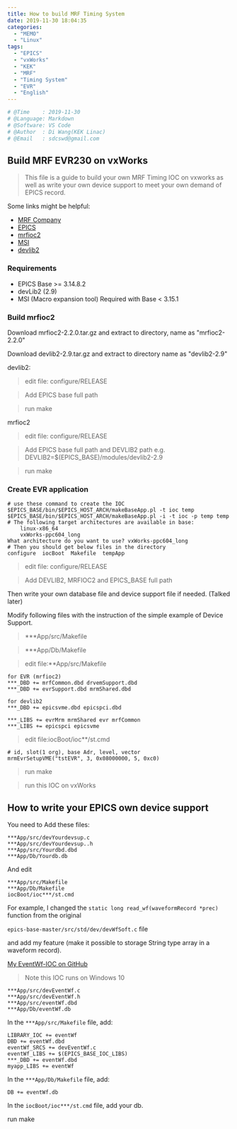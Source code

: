 ```yaml
---
title: How to build MRF Timing System
date: 2019-11-30 18:04:35
categories: 
  - "MEMO"
  - "Linux"
tags:
  - "EPICS"
  - "vxWorks"
  - "KEK"
  - "MRF"
  - "Timing System"
  - "EVR"
  - "English"
---
```


```python
# @Time    : 2019-11-30
# @Language: Markdown
# @Software: VS Code
# @Author  : Di Wang(KEK Linac)
# @Email   : sdcswd@gmail.com
```

## Build MRF EVR230 on vxWorks
> This file is a guide to build your own MRF Timing IOC on vxworks as well as write your own device support to meet your own demand of EPICS record.

Some links might be helpful:
- [MRF Company](http://mrf.fi/)
- [EPICS](http://www.aps.anl.gov/epics/)
- [mrfioc2](http://epics.sourceforge.net/mrfioc2/)
- [MSI](https://epics.anl.gov/extensions/msi/index.php)
- [devlib2](http://epics.sourceforge.net/devlib2/)
  
### Requirements
- EPICS Base >= 3.14.8.2
- devLib2 (2.9)
- MSI (Macro expansion tool) Required with Base < 3.15.1

### Build mrfioc2
Download mrfioc2-2.2.0.tar.gz and extract to directory, name as "mrfioc2-2.2.0"

Download devlib2-2.9.tar.gz and extract to directory name as "devlib2-2.9"

devlib2:

> edit file: configure/RELEASE

> Add EPICS base full path

> run make

mrfioc2

> edit file: configure/RELEASE

> Add EPICS base full path and DEVLIB2 path
> e.g. DEVLIB2=$(EPICS_BASE)/modules/devlib2-2.9

> run make

### Create EVR application

```
# use these command to create the IOC
$EPICS_BASE/bin/$EPICS_HOST_ARCH/makeBaseApp.pl -t ioc temp
$EPICS_BASE/bin/$EPICS_HOST_ARCH/makeBaseApp.pl -i -t ioc -p temp temp
# The following target architectures are available in base:
    linux-x86_64
    vxWorks-ppc604_long
What architecture do you want to use? vxWorks-ppc604_long
# Then you should get below files in the directory
configure  iocBoot  Makefile  tempApp
```

> edit file: configure/RELEASE

> Add DEVLIB2, MRFIOC2 and EPICS_BASE full path

Then write your own database file and device support file if needed. (Talked later)

Modify following files with the instruction of the simple example of Device Support.

> ***App/src/Makefile

> ***App/Db/Makefile

> edit file:**App/src/Makefile
```
for EVR (mrfioc2)
***_DBD += mrfCommon.dbd drvemSupport.dbd
***_DBD += evrSupport.dbd mrmShared.dbd

for devlib2
***_DBD += epicsvme.dbd epicspci.dbd

***_LIBS += evrMrm mrmShared evr mrfCommon
***_LIBS += epicspci epicsvme
```

> edit file:iocBoot/ioc**/st.cmd

```
# id, slot(1 org), base Adr, level, vector
mrmEvrSetupVME("tstEVR", 3, 0x08000000, 5, 0xc0)
```
> run make

> run this IOC on vxWorks

## How to write your EPICS own device support

You need to Add these files:

```
***App/src/devYourdevsup.c
***App/src/devYourdevsup..h
***App/src/Yourdbd.dbd
***App/Db/Yourdb.db
```
And edit 
```
***App/src/Makefile
***App/Db/Makefile
iocBoot/ioc***/st.cmd
```

For example, I changed the `static long read_wf(waveformRecord *prec)` function from the original 

`epics-base-master/src/std/dev/devWfSoft.c` file

and add my feature (make it possible to storage String type array in a waveform record).

[My EventWf-IOC on GitHub](https://github.com/Insomnia1437/EventWf-IOC)
> Note this IOC runs on Windows 10

```
***App/src/devEventWf.c
***App/src/devEventWf.h
***App/src/eventWf.dbd
***App/Db/eventWf.db
```

In the `***App/src/Makefile` file, add:

```
LIBRARY_IOC += eventWf
DBD += eventWf.dbd
eventWf_SRCS += devEventWf.c
eventWf_LIBS += $(EPICS_BASE_IOC_LIBS)
***_DBD += eventWf.dbd
myapp_LIBS += eventWf
```

In the `***App/Db/Makefile` file, add:

```
DB += eventWf.db
```

In the `iocBoot/ioc***/st.cmd` file, add your db.

run make

